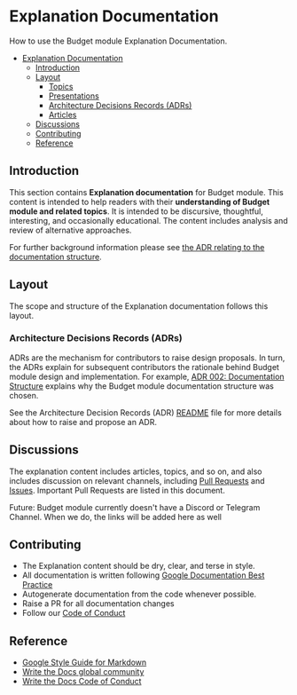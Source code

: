 # Explanation Documentation

How to use the Budget module Explanation Documentation.

- [Explanation Documentation](#explanation-documentation)
  - [Introduction](#introduction)
  - [Layout](#layout)
    - [Topics](#topics)
    - [Presentations](#presentations)
    - [Architecture Decisions Records (ADRs)](#architecture-decisions-records-adrs)
    - [Articles](#articles)
  - [Discussions](#discussions)
  - [Contributing](#contributing)
  - [Reference](#reference)


## Introduction

This section contains **Explanation documentation** for Budget module. This content is intended to help readers with their **understanding of Budget module and related topics**. It is intended to be discursive, thoughtful, interesting, and occasionally educational. The content includes analysis and review of alternative approaches. 

For further background information please see [the ADR relating to the documentation structure](./ADR/adr-002-docs-structure.md). 

## Layout

The scope and structure of the Explanation documentation follows this layout.

### Architecture Decisions Records (ADRs)

 ADRs are the mechanism for contributors to raise design proposals. In turn, the ADRs explain for subsequent contributors the rationale behind Budget module design and implementation. For example, [ADR 002: Documentation Structure](./ADR/adr-002-docs-structure.md) explains why the Budget module documentation structure was chosen. 

See the Architecture Decision Records (ADR) [README](./ADR/README.md) file for more details about how to raise and propose an ADR.

## Discussions

The explanation content includes articles, topics, and so on, and also includes discussion on relevant channels, including [Pull Requests](https://github.com/tendermint/budget/pulls) and [Issues](https://github.com/tendermint/budget/issues). Important Pull Requests are listed in this document.

Future: Budget module currently doesn't have a Discord or Telegram Channel. When we do, the links will be added here as well
## Contributing

* The Explanation content should be dry, clear, and terse in style.
* All documentation is written following [Google Documentation Best Practice](https://google.github.io/styleguide/docguide/best_practices.html)
* Autogenerate documentation from the code whenever possible.
* Raise a PR for all documentation changes
* Follow our [Code of Conduct](../CONTRIBUTING.md)

## Reference

- [Google Style Guide for Markdown](https://github.com/google/styleguide/blob/gh-pages/docguide/style.md)
- [Write the Docs global community](https://www.writethedocs.org/)
- [Write the Docs Code of Conduct](https://www.writethedocs.org/code-of-conduct/#the-principles)
